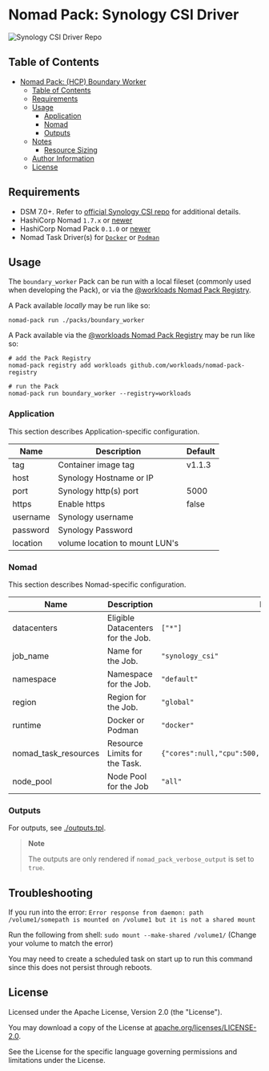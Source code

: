 # Nomad Pack: Synology CSI Driver

![Synology CSI Driver Repo](https://github.com/SynologyOpenSource/synology-csi)

## Table of Contents

<!-- TOC -->
* [Nomad Pack: (HCP) Boundary Worker](#nomad-pack-hcp-boundary-worker)
  * [Table of Contents](#table-of-contents)
  * [Requirements](#requirements)
  * [Usage](#usage)
    * [Application](#application)
    * [Nomad](#nomad)
    * [Outputs](#outputs)
  * [Notes](#notes)
    * [Resource Sizing](#resource-sizing)
  * [Author Information](#author-information)
  * [License](#license)
<!-- TOC -->

## Requirements

- DSM 7.0+. Refer to [official Synology CSI repo](https://github.com/SynologyOpenSource/synology-csi) for additional details.
- HashiCorp Nomad `1.7.x` or [newer](https://developer.hashicorp.com/nomad/install)
- HashiCorp Nomad Pack `0.1.0` or [newer](https://releases.hashicorp.com/nomad-pack/)
- Nomad Task Driver(s) for [`Docker`](https://developer.hashicorp.com/nomad/docs/drivers/docker) or [`Podman`](https://developer.hashicorp.com/nomad/plugins/drivers/podman)


## Usage

The `boundary_worker` Pack can be run with a local fileset (commonly used when developing the Pack), or via the [@workloads Nomad Pack Registry](https://github.com/workloads/nomad-pack-registry).

A Pack available _locally_ may be run like so:

```shell
nomad-pack run ./packs/boundary_worker
```

A Pack available via the [@workloads Nomad Pack Registry](https://github.com/workloads/nomad-pack-registry) may be run like so:

```shell
# add the Pack Registry
nomad-pack registry add workloads github.com/workloads/nomad-pack-registry

# run the Pack
nomad-pack run boundary_worker --registry=workloads
```

<!-- BEGIN_PACK_DOCS -->

### Application

This section describes Application-specific configuration.

| Name                                     | Description                                                                                                                            | Default |
| ---------------------------------------- | -------------------------------------------------------------------------------------------------------------------------------------- | ------- |
| tag | Container image tag |   v1.1.3 | 
| host | Synology Hostname or IP | |
| port     | Synology http(s) port | 5000 |
| https | Enable https |  false |
| username | Synology username | |
| password | Synology Password |  |
| location | volume location to mount LUN's |   |
 

### Nomad

This section describes Nomad-specific configuration.

| Name                              | Description                                        | Default |
| --------------------------------- | -------------------------------------------------- | ------- |
| datacenters             | Eligible Datacenters for the Job.                  | `["*"]` |
| job_name                    | Name for the Job.                                  | `"synology_csi"` |
| namespace               | Namespace for the Job.                             | `"default"` |
| region                  | Region for the Job.                                | `"global"` |
| runtime                | Docker or Podman                       | `"docker"` |
| nomad_task_resources              | Resource Limits for the Task.                      | `{"cores":null,"cpu":500,"memory":512,"memory_max":1024}` |
| node_pool                       |  Node Pool for the Job |  `"all"` |


### Outputs

For outputs, see [./outputs.tpl](./outputs.tpl).

> **Note**
>
> The outputs are only rendered if `nomad_pack_verbose_output` is set to `true`.

## Troubleshooting

If you run into the error: `Error response from daemon: path /volume1/somepath is mounted on /volume1 but it is not a shared mount`

Run the following from shell: `sudo mount --make-shared /volume1/` (Change your volume to match the error)

You may need to create a scheduled task on start up to run this command since this does not persist through reboots.


## License

Licensed under the Apache License, Version 2.0 (the "License").

You may download a copy of the License at [apache.org/licenses/LICENSE-2.0](http://www.apache.org/licenses/LICENSE-2.0).

See the License for the specific language governing permissions and limitations under the License.
